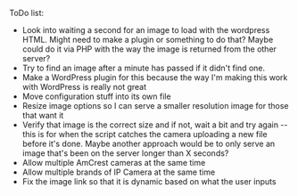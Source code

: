 ToDo list:

- Look into waiting a second for an image to load with the wordpress HTML.  Might need to make a plugin or something to do that?  Maybe could do it via PHP with the way the image is returned from the other server?
- Try to find an image after a minute has passed if it didn't find one.
- Make a WordPress plugin for this because the way I'm making this work with WordPress is really not great
- Move configuration stuff into its own file
- Resize image options so I can serve a smaller resolution image for those that want it
- Verify that image is the correct size and if not, wait a bit and try again -- this is for when the script catches the camera uploading a new file before it's done.  Maybe another approach would be to only serve an image that's been on the server longer than X seconds?
- Allow multiple AmCrest cameras at the same time
- Allow multiple brands of IP Camera at the same time
- Fix the image link so that it is dynamic based on what the user inputs